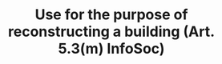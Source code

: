 ---
title: "Use for the purpose of reconstructing a building (Art. 5.3(m) InfoSoc)"
short: "info53m"
draft: "false"
summary: ""
more: ""
linklaw: ""
---